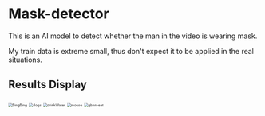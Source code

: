 # Mask-detector



This is an AI model to detect whether the man in the video is wearing mask.

My train data is extreme small, thus don't expect it to be applied in the real situations.  



## Results Display

<img src="D:\QQ文件\Models\口罩识别\demo\BingBing.jpg" alt="BingBing" style="zoom:50%;" />

<img src="D:\QQ文件\Models\口罩识别\demo\dogs.jpg" alt="dogs" style="zoom:50%;" />

<img src="D:\QQ文件\Models\口罩识别\demo\drinkWater.jpg" alt="drinkWater" style="zoom:50%;" />

<img src="D:\QQ文件\Models\口罩识别\demo\mouse.jpg" alt="mouse" style="zoom:50%;" />

<img src="D:\QQ文件\Models\口罩识别\demo\qbhn-eat.jpg" alt="qbhn-eat" style="zoom:50%;" />